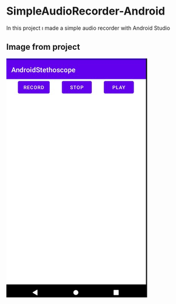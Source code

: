 # SimpleAudioRecorder-Android
In this project ı made a simple audio recorder with Android Studio

## Image from project
![img](img.jpg)
